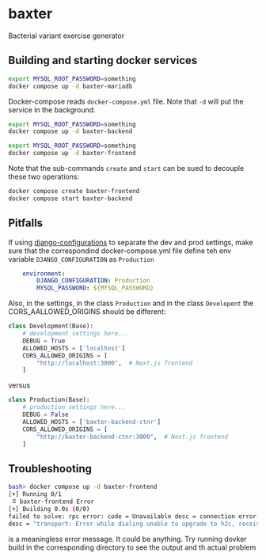#  baxter
Bacterial variant exercise generator

## Building and starting docker services


```bash
export MYSQL_ROOT_PASSWORD=something
docker compose up -d baxter-mariadb
```
Docker-compose reads `docker-compose.yml` file.
Note that `-d` will put the service  in the background.


```bash
export MYSQL_ROOT_PASSWORD=something
docker compose up -d baxter-backend
```

```bash
export MYSQL_ROOT_PASSWORD=something
docker compose up -d baxter-frontend
```

Note that the sub-commands `create` and `start` can be sued to decouple these two operations:
```bash
docker compose create baxter-frontend
docker compose start baxter-backend
```

## Pitfalls

If using [django-configurations](https://django-configurations.readthedocs.io/en/stable/)
to separate the dev and prod settings,  make sure that the correspondind docker-compose.yml file
define teh env variable `DJANGO_CONFIGURATION` as `Production`
```yaml
    environment:
        DJANGO_CONFIGURATION: Production
        MYSQL_PASSWORD: ${MYSQL_PASSWORD}
```
Also, in the settings, in the class `Production`  and in the class `Developent`
the CORS_AALLOWED_ORIGINS should be different:
```python
class Development(Base):
    # development settings here...
    DEBUG = True
    ALLOWED_HOSTS = ['localhost']
    CORS_ALLOWED_ORIGINS = [
        "http://localhost:3000",  # Next.js frontend
    ]
```
versus
```python
class Production(Base):
    # production settings here...
    DEBUG = False
    ALLOWED_HOSTS = ['baxter-backend-ctnr']
    CORS_ALLOWED_ORIGINS = [
        "http://baxter-backend-ctnr:3000",  # Next.js frontend
    ]

```

## Troubleshooting

```bash
bash> docker compose up -d baxter-frontend
[+] Running 0/1
 ⠿ baxter-frontend Error                                                                                                                       1.7s
[+] Building 0.0s (0/0)                                                                                                                             
failed to solve: rpc error: code = Unavailable desc = connection error: 
desc = "transport: Error while dialing unable to upgrade to h2c, received 404"
```
is a meaningless error message. It could be anything. Try running dovker build in the
corresponding directory to see the output and th actual problem
